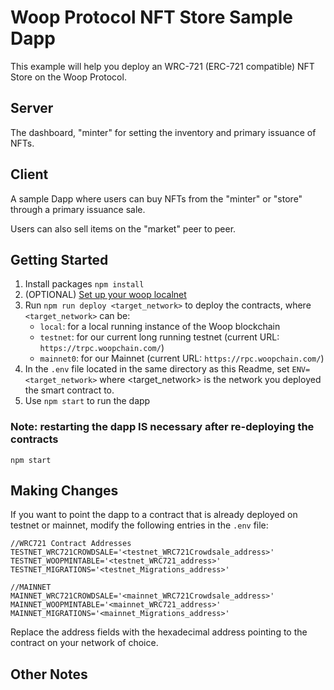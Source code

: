# Woop Protocol NFT Store Sample Dapp

This example will help you deploy an WRC-721 (ERC-721 compatible) NFT Store on the Woop Protocol.

## Server

The dashboard, "minter" for setting the inventory and primary issuance of NFTs.

## Client

A sample Dapp where users can buy NFTs from the "minter" or "store" through a primary issuance sale.

Users can also sell items on the "market" peer to peer.

## Getting Started

1. Install packages `npm install`
2. (OPTIONAL) [Set up your woop localnet](https://docs.wikiwoop.com/onboarding-wiki/interns-onboarding-guide/onboarding-overview/setting-up-the-go-environment)
3. Run `npm run deploy <target_network>` to deploy the contracts, where `<target_network>` can be:
    - `local`: for a local running instance of the Woop blockchain
    - `testnet`: for our current long running testnet (current URL: `https://trpc.woopchain.com/`)
    - `mainnet0`: for our Mainnet (current URL: `https://rpc.woopchain.com/`)
4. In the `.env` file located in the same directory as this Readme, set `ENV=<target_network>` where <target_network> is the network you deployed the smart contract to.
5. Use `npm start` to run the dapp

### Note: restarting the dapp IS necessary after re-deploying the contracts
```
npm start
```

## Making Changes

If you want to point the dapp to a contract that is already deployed on testnet or mainnet, modify the following entries in the `.env` file:
```
//WRC721 Contract Addresses
TESTNET_WRC721CROWDSALE='<testnet_WRC721Crowdsale_address>'
TESTNET_WOOPMINTABLE='<testnet_WRC721_address>'
TESTNET_MIGRATIONS='<testnet_Migrations_address>'

//MAINNET
MAINNET_WRC721CROWDSALE='<mainnet_WRC721Crowdsale_address>'
MAINNET_WOOPMINTABLE='<mainnet_WRC721_address>'
MAINNET_MIGRATIONS='<mainnet_Migrations_address>'
```
Replace the address fields with the hexadecimal address pointing to the contract on your network of choice.

## Other Notes
